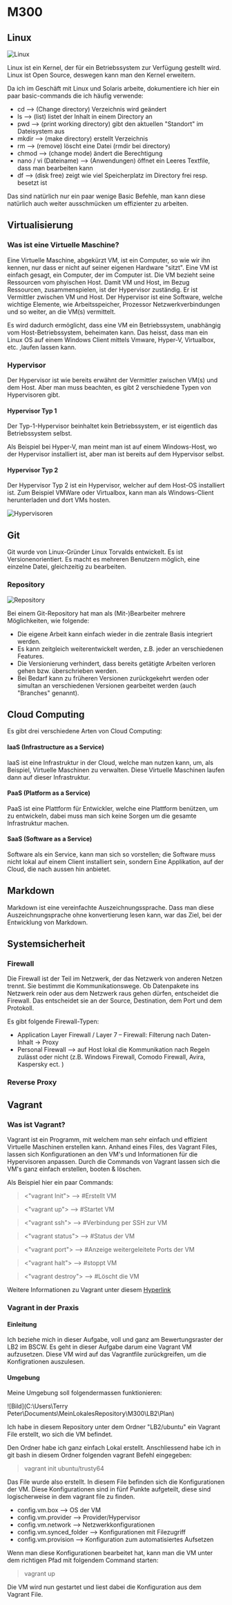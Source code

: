 # M300

## Linux

![Linux](https://upload.wikimedia.org/wikipedia/commons/thumb/a/af/Tux.png/220px-Tux.png)

Linux ist ein Kernel, der für ein Betriebssystem zur Verfügung gestellt wird. Linux ist Open Source, deswegen kann man den Kernel erweitern.

Da ich im Geschäft mit Linux und Solaris arbeite, dokumentiere ich hier  ein paar basic-commands die ich häufig verwende:

* cd --> (Change directory) Verzeichnis wird geändert
* ls --> (list) listet der Inhalt in einem Directory an
* pwd --> (print working directory) gibt den aktuellen "Standort" im Dateisystem aus
* mkdir --> (make directory) erstellt Verzeichnis
* rm --> (remove) löscht eine Datei (rmdir bei directory)
* chmod --> (change mode) ändert die Berechtigung
* nano / vi (Dateiname) --> (Anwendungen) öffnet ein Leeres Textfile, dass man bearbeiten kann
* df --> (disk free) zeigt wie viel Speicherplatz im Directory frei resp. besetzt ist 


Das sind natürlich nur ein paar wenige Basic Befehle, man kann diese natürlich auch weiter ausschmücken um effizienter zu arbeiten.

## Virtualisierung
### Was ist eine Virtuelle Maschine?

Eine Virtuelle Maschine, abgekürzt VM, ist ein Computer, so wie wir ihn kennen, nur dass er nicht auf seiner eigenen Hardware "sitzt". Eine VM ist einfach gesagt, ein Computer, der im Computer ist. Die VM bezieht seine Ressourcen vom phyischen Host. Damit VM und Host, im Bezug Ressourcen, zusammenspielen, ist der Hypervisor zuständig. Er ist Vermittler zwischen VM und Host. Der Hypervisor ist eine Software, welche wichtige Elemente, wie Arbeitsspeicher, Prozessor Netzwerkverbindungen und so weiter, an die VM(s) vermittelt.

Es wird dadurch ermöglicht, dass eine VM ein Betriebssystem, unabhängig vom Host-Betriebssystem, beheimaten kann. Das heisst, dass man ein Linux OS auf einem Windows Client mittels Vmware, Hyper-V, Virtualbox, etc. ,laufen lassen kann.

### Hypervisor

Der Hypervisor ist wie bereits erwähnt der Vermittler zwischen VM(s) und dem Host. Aber man muss beachten, es gibt 2 verschiedene Typen von Hypervisoren gibt.

#### Hypervisor Typ 1

Der Typ-1-Hypervisor beinhaltet kein Betriebssystem, er ist eigentlich das Betriebssystem selbst.

Als Beispiel bei Hyper-V, man meint man ist auf einem Windows-Host, wo der Hypervisor installiert ist, aber man ist bereits auf dem Hypervisor selbst.

#### Hypervisor Typ 2

Der Hypervisor Typ 2 ist ein Hypervisor, welcher auf dem Host-OS installiert ist.
Zum Beispiel VMWare oder Virtualbox, kann man als Windows-Client herunterladen und dort VMs hosten.

![Hypervisoren](https://www.nakivo.com/blog/wp-content/uploads/2018/10/Type-1-and-type-2-hypervisor-1024x584.png)

## Git
Git wurde von Linux-Gründer Linux Torvalds entwickelt. Es ist Versionenorientiert. Es macht es mehreren Benutzern möglich, eine einzelne Datei, gleichzeitig zu bearbeiten.


### Repository

![Repository](https://backlog.com/app/themes/backlog-child/assets/img/guides/git/basics/creating_a_repository_001.png)

Bei einem Git-Repository hat man als (Mit-)Bearbeiter mehrere Möglichkeiten, wie folgende:

* Die eigene Arbeit kann einfach wieder in die zentrale Basis integriert werden.
* Es kann zeitgleich weiterentwickelt werden, z.B. jeder an verschiedenen Features.
* Die Versionierung verhindert, dass bereits getätigte Arbeiten verloren gehen bzw. überschrieben werden.
* Bei Bedarf kann zu früheren Versionen zurückgekehrt werden oder simultan an verschiedenen Versionen gearbeitet werden (auch "Branches" genannt).

## Cloud Computing

Es gibt drei verschiedene Arten von Cloud Computing:

#### IaaS (Infrastructure as a Service)

IaaS ist eine Infrastruktur in der Cloud, welche man nutzen kann, um, als Beispiel, Virtuelle Maschinen zu verwalten. Diese Virtuelle Maschinen laufen dann auf dieser Infrastruktur.


#### PaaS (Platform as a Service)

PaaS ist eine Plattform für Entwickler, welche eine Plattform benützen, um zu entwickeln, dabei muss man sich keine Sorgen um die gesamte Infrastruktur machen.


#### SaaS (Software as a Service)

Software als ein Service, kann man sich so vorstellen; die Software muss nicht lokal auf einem Client installiert sein, sondern Eine Applikation, auf der Cloud, die nach aussen hin anbietet.

## Markdown
Markdown ist eine vereinfachte Auszeichnungssprache. Dass man diese Auszeichnungsprache ohne konvertierung lesen kann, war das Ziel, bei der Entwicklung von Markdown.


## Systemsicherheit
### Firewall
Die Firewall ist der Teil im Netzwerk, der das Netzwerk von anderen Netzen trennt. Sie bestimmt die Kommunikationswege. Ob Datenpakete ins Netzwerk rein oder aus dem Netzwerk raus gehen dürfen, entscheidet die Firewall. Das entscheidet sie an der Source, Destination, dem Port und dem Protokoll.

Es gibt folgende Firewall-Typen:

* Application Layer Firewall / Layer 7 – Firewall: Filterung nach Daten-Inhalt → Proxy
* Personal Firewall -->  auf Host lokal die Kommunikation nach Regeln zulässt oder nicht (z.B. Windows Firewall, Comodo Firewall, Avira, Kaspersky ect. )

### Reverse Proxy




## Vagrant
### Was ist Vagrant?

Vagrant ist ein Programm, mit welchem man sehr einfach und effizient Virtuelle Maschinen erstellen kann. Anhand eines Files, des Vagrant Files, lassen sich Konfigurationen an den VM's und Informationen für die Hypervisoren anpassen. Durch die Commands von Vagrant lassen sich die VM's ganz einfach erstellen, booten & löschen.

Als Beispiel hier ein paar Commands:

> <"vagrant Init">  -->    #Erstellt VM

> <"vagrant up">    -->    #Startet VM

> <"vagrant ssh">   -->    #Verbindung per SSH zur VM

> <"vagrant status"> -->   #Status der VM

> <"vagrant port">  -->    #Anzeige weitergeleitete Ports der VM 

> <"vagrant halt">  -->    #stoppt VM

> <"vagrant destroy"> -->  #Löscht die VM


Weitere Informationen zu Vagrant unter diesem [Hyperlink](https://www.vagrantup.com/)

### Vagrant in der Praxis
#### Einleitung

Ich beziehe mich in dieser Aufgabe, voll und ganz am Bewertungsraster der LB2 im BSCW.
Es geht in dieser Aufgabe darum eine Vagrant VM aufzusetzen. Diese VM wird auf das Vagrantfile zurückgreifen, um die Konfigrationen auszulesen.

#### Umgebung

Meine Umgebung soll folgendermassen funktionieren:

![Bild](C:\Users\Terry Peter\Documents\MeinLokalesRepository\M300\LB2\Plan)

Ich habe in diesem Repository unter dem Ordner "LB2/ubuntu" ein Vagrant File erstellt, wo sich die VM befindet.

Den Ordner habe ich ganz einfach Lokal erstellt.
Anschliessend habe ich in git bash in diesem Ordner folgenden vagrant Befehl eingegeben:

> vagrant init ubuntu/trusty64

Das File wurde also erstellt. In diesem File befinden sich die Konfigurationen der VM. Diese Konfigurationen sind in fünf Punkte aufgeteilt, diese sind logischerweise in dem vagrant file zu finden.

* config.vm.box --> OS der VM
* config.vm.provider --> Provider/Hypervisor
* config.vm.network --> Netzwerkkonfigurationen
* config.vm.synced_folder --> Konfigurationen mit Filezugriff
* config.vm.provision --> Konfiguration zum automatisiertes Aufsetzen

Wenn man diese Konfigurationen bearbeitet hat, kann man die VM unter dem richtigen Pfad mit folgendem Command starten:

> vagrant up

Die VM wird nun gestartet und liest dabei die Konfiguration aus dem Vagrant File.





























